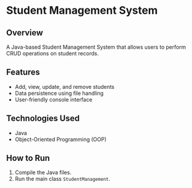# Student Management System

## Overview
A Java-based Student Management System that allows users to perform CRUD operations on student records.

## Features
- Add, view, update, and remove students
- Data persistence using file handling
- User-friendly console interface

## Technologies Used
- Java
- Object-Oriented Programming (OOP)

## How to Run
1. Compile the Java files.
2. Run the main class `StudentManagement`.
   
